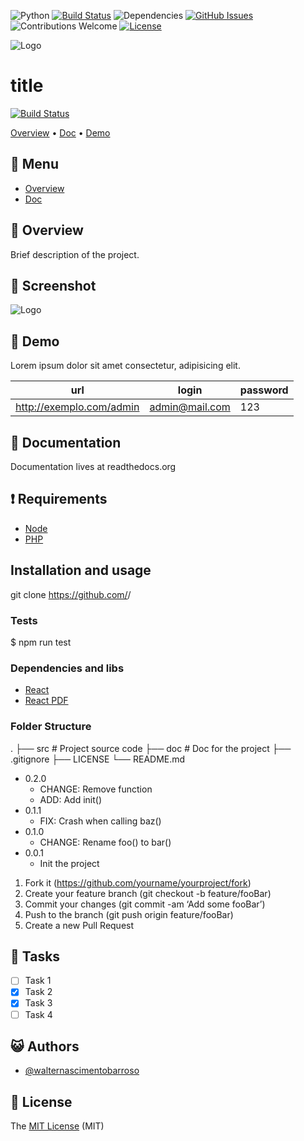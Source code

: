 ![Python](https://img.shields.io/badge/python-v3.6+-blue.svg)
[![Build Status](https://travis-ci.org/anfederico/clairvoyant.svg?branch=master)](https://travis-ci.org/anfederico/clairvoyant)
![Dependencies](https://img.shields.io/badge/dependencies-up%20to%20date-brightgreen.svg)
[![GitHub Issues](https://img.shields.io/github/issues/anfederico/clairvoyant.svg)](https://github.com/anfederico/clairvoyant/issues)
![Contributions Welcome](https://img.shields.io/badge/contributions-welcome-orange.svg)
[![License](https://img.shields.io/badge/license-MIT-blue.svg)](https://opensource.org/licenses/MPL-2.0)

![Logo](https://via.placeholder.com/150x150)
# title
[![Build Status](https://travis-ci.org/walternascimentobarroso/walternascimentobarroso.github.io.svg?branch=master)](https://travis-ci.org/walternascimentobarroso/walternascimentobarroso.github.io)

[Overview](#overview)
•
[Doc](#doc)
•
[Demo](#demo)

## :bookmark_tabs: Menu

* [Overview](#overview)
* [Doc](#doc)

## :scroll: Overview
Brief description of the project.

## :rice_scene: Screenshot

![Logo](https://via.placeholder.com/750x500)

## :dvd: Demo

Lorem ipsum dolor sit amet consectetur, adipisicing elit.

| url                      | login          | password |
| ------------------------ | -------------- | -------- |
| http://exemplo.com/admin | admin@mail.com | 123      |

## :blue_book: Documentation

Documentation lives at readthedocs.org

## :heavy_exclamation_mark: Requirements

* [Node](https://nodejs.org/en/download/)
* [PHP](https://php.net/)

## Installation and usage


git clone https://github.com/<user>/<project>

### Tests

$ npm run test

### Dependencies and libs

- [React](https://pt-br.reactjs.org/docs/create-a-new-react-app.html)
- [React PDF](https://react-pdf.org/)

### Folder Structure

.
├── src # Project source code
├── doc # Doc for the project
├── .gitignore
├── LICENSE
└── README.md

- 0.2.0
  - CHANGE: Remove function
  - ADD: Add init()
- 0.1.1
  - FIX: Crash when calling baz()
- 0.1.0
  - CHANGE: Rename foo() to bar()
- 0.0.1
  - Init the project

1. Fork it (https://github.com/yourname/yourproject/fork)
2. Create your feature branch (git checkout -b feature/fooBar)
3. Commit your changes (git commit -am ‘Add some fooBar’)
4. Push to the branch (git push origin feature/fooBar)
5. Create a new Pull Request

## :bell: Tasks

- [ ] Task 1
- [x] Task 2
- [x] Task 3
- [ ] Task 4

## :smiley_cat: Authors

- [@walternascimentobarroso](https://walternascimentobarroso.github.io/)

## :memo: License

The [MIT License]() (MIT)